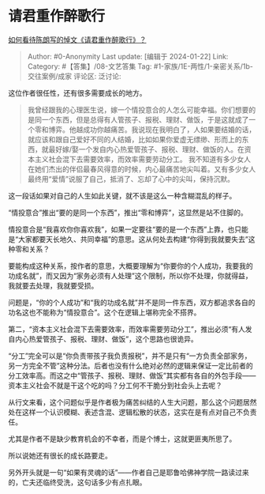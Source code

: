 # 请君重作醉歌行
[如何看待陈朗写的悼文《请君重作醉歌行》？](https://www.zhihu.com/question/640359835/answer/3371628728)

> Author: #0-Anonymity
> Last update: [编辑于 2024-01-22]
> Link:
> Category: #【答集】/08-文艺答集 
> Tag: #1-家族/1E-两性/1-亲密关系/1b-交往案例/成家 
> 评论区:
> 泛讨论:

这位作者很任性，还有很多需要成长的地方。

> 我曾经跟我的心理医生说，嫁一个情投意合的人怎么可能幸福。你们想要的是同一个东西，但是总得有人管孩子、报税、理财、做饭，于是这就成了一个零和博弈。他越成功你越痛苦。我说现在我明白了，人如果要结婚的话，就应该和跟自己爱好不同的人结婚，比如如果你爱虚无缥缈、形而上的东西，就最好嫁/娶一个发自内心热爱管孩子、报税、理财、做饭的人。在资本主义社会混下去需要效率，而效率需要劳动分工。
> 我不知道有多少女人在她们杰出的伴侣最春风得意的时候，内心最痛苦地尖叫着。又有多少女人最终用“爱情”说服了自己，抵消了、忘却了心中的尖叫，保持沉默。

这一段话如果对自己的人生如此关键，就不该是这么一种含糊混乱的样子。

“情投意合”推出“要的是同一个东西”，推出“零和博弈”，这显然是站不住脚的。

情投意合是“我喜欢你你喜欢我”，如果一定要往“要的是一个东西”上靠，也只能是“大家都要天长地久、共同幸福”的意思。这从何处去构建“你得到我就要失去”这种零和关系？

要能构成这种关系，按作者的意思，大概要理解为“你要你的个人成功，我要我的功成名就”，而又因为“家务必须有人处理”这个限制，所以你不处理，你就得益，我就要去处理，我就要受损。

问题是，“你的个人成功”和“我的功成名就”并不是同一件东西，双方都追求各自的功名这也不能称为“情投意合”。这个在逻辑上堪称完全不搭界。

第二，“资本主义社会混下去需要效率，而效率需要劳动分工”，推出必须“有人发自内心热爱管孩子、报税、理财、做饭”，这个思路也很诡异。

“分工”完全可以是“你负责带孩子我负责报税”，并不是只有“一方负责全部家务，另一方完全不管”这种分法。后者也没有什么绝对必然的逻辑来保证一定比前者的分工效率高。而这之中“管孩子、报税、理财、做饭”其实都有各自的外包手段——资本主义社会不就是干这个吃的吗？分工何不干脆分到社会头上去呢？

从行文来看，这个问题似乎是作者极为痛苦纠结的人生大问题，那么这个问题居然处在这样一个认识模糊、表述含混、逻辑松散的状态，这实在是有点对自己不负责任。

尤其是作者不是缺少教育机会的不幸者，而是个博士，这就更匪夷所思了。

所以说她还有很长的成长路要走。

另外开头就是一句“如果有灵魂的话”——作者自己是耶鲁哈佛神学院一路读过来的，亡夫还临终受洗，这句话多少有点扎眼。